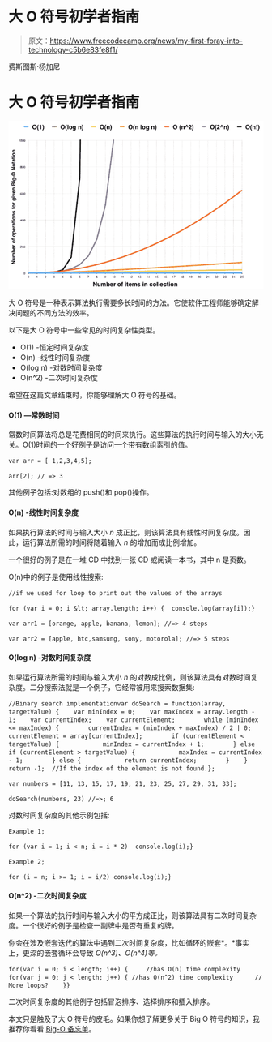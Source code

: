 # 大 O 符号初学者指南

> 原文：<https://www.freecodecamp.org/news/my-first-foray-into-technology-c5b6e83fe8f1/>

费斯图斯·杨加尼

# 大 O 符号初学者指南

![1*HwLR-DKk0lYNEMpkH475kg](img/4440288537afb964ba0443e0908333fe.png)

大 O 符号是一种表示算法执行需要多长时间的方法。它使软件工程师能够确定解决问题的不同方法的效率。

以下是大 O 符号中一些常见的时间复杂性类型。

*   O(1) -恒定时间复杂度
*   O(n) -线性时间复杂度
*   O(log n) -对数时间复杂度
*   O(n^2) -二次时间复杂度

希望在这篇文章结束时，你能够理解大 O 符号的基础。

#### O(1) —常数时间

常数时间算法将总是花费相同的时间来执行。这些算法的执行时间与输入的大小无关。O(1)时间的一个好例子是访问一个带有数组索引的值。

```
var arr = [ 1,2,3,4,5];
```

```
arr[2]; // => 3
```

其他例子包括:对数组的 push()和 pop()操作。

#### O(n) -线性时间复杂度

如果执行算法的时间与输入大小 *n* 成正比，则该算法具有线性时间复杂度。因此，运行算法所需的时间将随着输入 *n* 的增加而成比例增加。

一个很好的例子是在一堆 CD 中找到一张 CD 或阅读一本书，其中 n 是页数。

O(n)中的例子是使用线性搜索:

```
//if we used for loop to print out the values of the arrays
```

```
for (var i = 0; i &lt; array.length; i++) {  console.log(array[i]);}
```

```
var arr1 = [orange, apple, banana, lemon]; //=> 4 steps
```

```
var arr2 = [apple, htc,samsung, sony, motorola]; //=> 5 steps
```

#### O(log n) -对数时间复杂度

如果运行算法所需的时间与输入大小 *n* 的对数成比例，则该算法具有对数时间复杂度。二分搜索法就是一个例子，它经常被用来搜索数据集:

```
//Binary search implementationvar doSearch = function(array, targetValue) {    var minIndex = 0;    var maxIndex = array.length - 1;    var currentIndex;    var currentElement;        while (minIndex <= maxIndex) {        currentIndex = (minIndex + maxIndex) / 2 | 0;        currentElement = array[currentIndex];        if (currentElement < targetValue) {            minIndex = currentIndex + 1;        } else if (currentElement > targetValue) {            maxIndex = currentIndex - 1;        } else {            return currentIndex;        }    }    return -1;  //If the index of the element is not found.};
```

```
var numbers = [11, 13, 15, 17, 19, 21, 23, 25, 27, 29, 31, 33];
```

```
doSearch(numbers, 23) //=>; 6
```

对数时间复杂度的其他示例包括:

```
Example 1;
```

```
for (var i = 1; i < n; i = i * 2)  console.log(i);}
```

```
Example 2;
```

```
for (i = n; i >= 1; i = i/2) console.log(i);}
```

#### O(n^2) -二次时间复杂度

如果一个算法的执行时间与输入大小的平方成正比，则该算法具有二次时间复杂度。一个很好的例子是检查一副牌中是否有重复的牌。

你会在涉及嵌套迭代的算法中遇到二次时间复杂度，比如循环的嵌套*。*事实上，更深的嵌套循环会导致 *O(n^3)、O(n^4)等。*

```
for(var i = 0; i < length; i++) {     //has O(n) time complexity    for(var j = 0; j < length; j++) { //has O(n^2) time complexity      // More loops?    }}
```

二次时间复杂度的其他例子包括冒泡排序、选择排序和插入排序。

本文只是触及了大 O 符号的皮毛。如果你想了解更多关于 Big O 符号的知识，我推荐你看看 [Big-O 备忘单](http://bigocheatsheet.com/)。